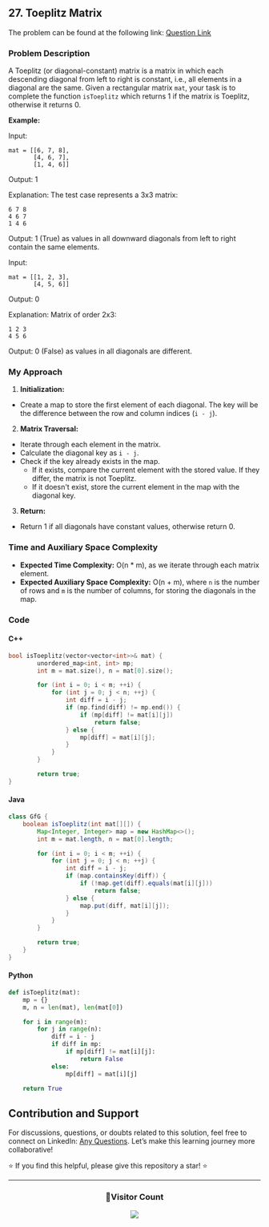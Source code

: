 ## 27. Toeplitz Matrix

The problem can be found at the following link: [Question Link](https://www.geeksforgeeks.org/problems/toeplitz-matrix/1)

### Problem Description

A Toeplitz (or diagonal-constant) matrix is a matrix in which each descending diagonal from left to right is constant, i.e., all elements in a diagonal are the same. Given a rectangular matrix `mat`, your task is to complete the function `isToeplitz` which returns 1 if the matrix is Toeplitz, otherwise it returns 0.

**Example:**

Input:

```
mat = [[6, 7, 8],
       [4, 6, 7],
       [1, 4, 6]]
```

Output: 1

Explanation:
The test case represents a 3x3 matrix:

```
6 7 8
4 6 7
1 4 6
```

Output: 1 (True) as values in all downward diagonals from left to right contain the same elements.

Input:

```
mat = [[1, 2, 3],
       [4, 5, 6]]
```

Output: 0

Explanation:
Matrix of order 2x3:

```
1 2 3
4 5 6
```

Output: 0 (False) as values in all diagonals are different.

### My Approach

1. **Initialization:**

- Create a map to store the first element of each diagonal. The key will be the difference between the row and column indices (`i - j`).

2. **Matrix Traversal:**

- Iterate through each element in the matrix.
- Calculate the diagonal key as `i - j`.
- Check if the key already exists in the map.
  - If it exists, compare the current element with the stored value. If they differ, the matrix is not Toeplitz.
  - If it doesn't exist, store the current element in the map with the diagonal key.

3. **Return:**

- Return 1 if all diagonals have constant values, otherwise return 0.

### Time and Auxiliary Space Complexity

- **Expected Time Complexity:** O(n \* m), as we iterate through each matrix element.
- **Expected Auxiliary Space Complexity:** O(n + m), where `n` is the number of rows and `m` is the number of columns, for storing the diagonals in the map.

### Code

#### C++

```cpp
bool isToeplitz(vector<vector<int>>& mat) {
        unordered_map<int, int> mp;
        int m = mat.size(), n = mat[0].size();

        for (int i = 0; i < m; ++i) {
            for (int j = 0; j < n; ++j) {
                int diff = i - j;
                if (mp.find(diff) != mp.end()) {
                    if (mp[diff] != mat[i][j])
                        return false;
                } else {
                    mp[diff] = mat[i][j];
                }
            }
        }

        return true;
}
```

#### Java

```java
class GfG {
    boolean isToeplitz(int mat[][]) {
        Map<Integer, Integer> map = new HashMap<>();
        int m = mat.length, n = mat[0].length;

        for (int i = 0; i < m; ++i) {
            for (int j = 0; j < n; ++j) {
                int diff = i - j;
                if (map.containsKey(diff)) {
                    if (!map.get(diff).equals(mat[i][j]))
                        return false;
                } else {
                    map.put(diff, mat[i][j]);
                }
            }
        }

        return true;
    }
}
```

#### Python

```python
def isToeplitz(mat):
    mp = {}
    m, n = len(mat), len(mat[0])

    for i in range(m):
        for j in range(n):
            diff = i - j
            if diff in mp:
                if mp[diff] != mat[i][j]:
                    return False
            else:
                mp[diff] = mat[i][j]

    return True
```

## Contribution and Support

For discussions, questions, or doubts related to this solution, feel free to connect on LinkedIn: [Any Questions](https://www.linkedin.com/in/patel-hetkumar-sandipbhai-8b110525a/). Let’s make this learning journey more collaborative!

⭐ If you find this helpful, please give this repository a star! ⭐

---

<div align="center">
  <h3><b>📍Visitor Count</b></h3>
</div>

<p align="center">
  <img src="https://profile-counter.glitch.me/Hunterdii/count.svg" />
</p>
